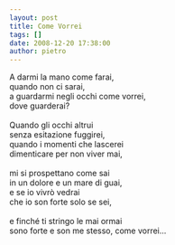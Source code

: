 ```yaml
---
layout: post
title: Come Vorrei
tags: []
date: 2008-12-20 17:38:00
author: pietro
---
```

A darmi la mano come farai,<br/>quando non ci sarai,<br/>a guardarmi negli occhi come vorrei,<br/>dove guarderai?<br/><br/>Quando gli occhi altrui<br/>senza esitazione fuggirei,<br/>quando i momenti che lascerei<br/>dimenticare per non viver mai,<br/><br/>mi si prospettano come sai<br/>in un dolore e un mare di guai,<br/>e se io vivrò vedrai<br/>che io son forte solo se sei,<br/><br/>e finché ti stringo le mai ormai<br/>sono forte e son me stesso, come vorrei...
